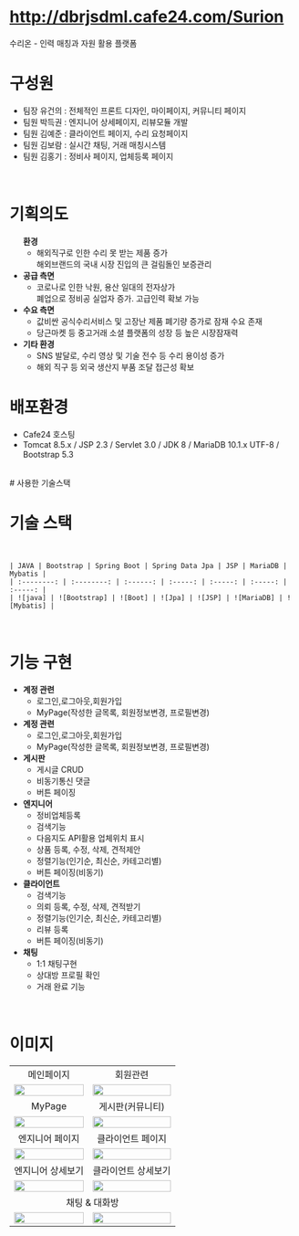 # http://dbrjsdml.cafe24.com/Surion

<p>수리온 - 인력 매칭과 자원 활용 플랫폼</p>



# 구성원

* 팀장 유건의 : 전체적인 프론트 디자인, 마이페이지, 커뮤니티 페이지
* 팀원 박득권 : 엔지니어 상세페이지, 리뷰모듈 개발
* 팀원 김예준 : 클라이언트 페이지, 수리 요청페이지
* 팀원 김보람 : 실시간 채팅, 거래 매칭시스템
* 팀원 김홍기 : 정비사 페이지, 업체등록 페이지


<br>
 
# 기획의도
<ul>
    <li style="list-style: none;">
        <strong>환경</strong>
        <ul>
            <li>해외직구로 인한 수리 못 받는 제품 증가<br>해외브랜드의 국내 시장 진입의 큰 걸림돌인 보증관리</li>
        </ul>
    </li>
    <li>
        <strong>공급 측면</strong>
        <ul>
            <li>코로나로 인한 낙원, 용산 일대의 전자상가<br> 폐업으로 정비공 실업자 증가. 고급인력 확보 가능</li>
        </ul>
    </li>
    <li>
        <strong>수요 측면</strong>
        <ul>
            <li>값비싼 공식수리서비스 및 고장난 제품 폐기량 증가로 잠재 수요 존재</li>
            <li>당근마켓 등 중고거래 소셜 플랫폼의 성장 등 높은 시장잠재력</li>
        </ul>
    </li>
    <li>
        <strong>기타 환경</strong>
        <ul>
            <li>SNS 발달로, 수리 영상 및 기술 전수 등 수리 용이성 증가</li>
            <li>해외 직구 등 외국 생산지 부품 조달 접근성 확보</li>
        </ul>
    </li>
</ul>

# 배포환경
<div>
    <ul>
        <li>Cafe24 호스팅</li>
        <li>Tomcat 8.5.x / JSP 2.3 / Servlet 3.0 / JDK 8 / MariaDB 10.1.x UTF-8 / Bootstrap 5.3</li>
    </ul>
</div>
<br>
# 사용한 기술스택


# 기술 스택

<br>
<div>

    | JAVA | Bootstrap | Spring Boot | Spring Data Jpa | JSP | MariaDB | Mybatis |
    | :--------: | :--------: | :------: | :-----: | :-----: | :-----: | :-----: |
    | ![java] | ![Bootstrap] | ![Boot] | ![Jpa] | ![JSP] | ![MariaDB] | ![Mybatis] |

</div>

<br>
 
# 기능 구현

<div>
    <ul>
        <li>
            <strong>계정 관련</strong>
            <ul>
                <li>로그인,로그아웃,회원가입</li>
                <li>MyPage(작성한 글목록, 회원정보변경, 프로필변경)</li>
            </ul>
        </li>
        <li>
            <strong>계정 관련</strong>
            <ul>
                <li>로그인,로그아웃,회원가입</li>
                <li>MyPage(작성한 글목록, 회원정보변경, 프로필변경)</li>
            </ul>
        </li>
        <li>
            <strong>게시판</strong>
            <ul>
                <li>게시글 CRUD</li>
                <li>비동기통신 댓글</li>
                <li>버튼 페이징</li>
            </ul>
        </li>
        <li>
            <strong>엔지니어</strong>
            <ul>
                <li>정비업체등록</li>
                <li>검색기능</li>
                <li>다음지도 API활용 업체위치 표시</li>
                <li>상품 등록, 수정, 삭제, 견적제안</li>
                <li>정렬기능(인기순, 최신순, 카테고리별)</li>
                <li>버튼 페이징(비동기)</li>
            </ul>
        </li>
        <li>
            <strong>클라이언트</strong>
            <ul>
                <li>검색기능</li>
                <li>의뢰 등록, 수정, 삭제, 견적받기</li>
                <li>정렬기능(인기순, 최신순, 카테고리별)</li>
                <li>리뷰 등록</li>
                <li>버튼 페이징(비동기)</li>
            </ul>
        </li>
        <li>
            <strong>채팅</strong>
            <ul>
                <li>1:1 채팅구현</li>
                <li>상대방 프로필 확인</li>
                <li>거래 완료 기능</li>
            </ul>
        </li>
    </ul>
</div>
<br>
 
# 이미지

<div>
    <table>
        <tbody>
            <tr>
                <td align="center">
                    메인페이지
                </td>
                <td align="center">
                    회원관련
                </td>
            </tr>
            <tr>
                <td>
                    <img src="http://dbrjsdml.cafe24.com/Surion/resources/images/repair/maincate.png" width="100%">
                </td>
                <td>
                    <img src="http://dbrjsdml.cafe24.com/Surion/resources/images/account/join.png" width="100%">
                </td>
            </tr>
            <tr>
                <td align="center">MyPage</td>
                <td align="center">게시판(커뮤니티)</td>
            </tr>
            <tr>
                <td>
                    <img src="http://dbrjsdml.cafe24.com/Surion/resources/images/mypage/myedit.png" width="100%">
                </td>
                <td>
                    <img src="http://dbrjsdml.cafe24.com/Surion/resources/images/board/board.png" width="100%">
                </td>
            </tr>
            <tr>
                <td align="center">엔지니어 페이지</td>
                <td align="center">클라이언트 페이지</td>
            </tr>
            <tr>
                <td>
                    <img src="http://dbrjsdml.cafe24.com/Surion/resources/images/repair/repairlist.png" width="100%">
                </td>
                <td>
                    <img src="http://dbrjsdml.cafe24.com/Surion/resources/images/chat/buttonPaging.png" width="100%">
                </td>
            </tr>
            <tr>
                <td align="center">엔지니어 상세보기</td>
                <td align="center">클라이언트 상세보기</td>
            </tr>
            <tr>
                <td>
                    <img src="http://dbrjsdml.cafe24.com/Surion/resources/images/chat/requestUpdateDelete.png" width="100%">
                </td>
                <td>
                    <img src="http://dbrjsdml.cafe24.com/Surion/resources/images/repair/repairdetailmap.png" width="100%">
                </td>
            </tr>
            <tr>
                <td colspan="2" align="center">채팅 & 대화방</td>
            </tr>
            <tr>
                <td>
                    <img src="http://dbrjsdml.cafe24.com/Surion/resources/images/chat/chatting.png" width="100%">
                </td>
                <td>
                    <img src="http://dbrjsdml.cafe24.com/Surion/resources/images/chat/estimateList.png" width="100%">
                </td>
            </tr>
        </tbody>
    </table>
</div>
<br>
<br>





[java]: https://noticon-static.tammolo.com/dgggcrkxq/image/upload/v1566913897/noticon/xbvewg1m3azbpnrzck1k.png
[Bootstrap]: https://noticon-static.tammolo.com/dgggcrkxq/image/upload/v1567128495/noticon/gpkdob34yhkxoo7cyyqv.png
[Boot]: https://noticon-static.tammolo.com/dgggcrkxq/image/upload/v1567008187/noticon/m4oad4rbf65fjszx0did.png
[Jpa]: https://noticon-static.tammolo.com/dgggcrkxq/image/upload/v1609094551/noticon/gkcjchloc7f7khlsyyyy.png
[JSP]: https://noticon-static.tammolo.com/dgggcrkxq/image/upload/v1592435019/noticon/z0s5osjhwlxpeo6pxslv.png
[MariaDB]: https://noticon-static.tammolo.com/dgggcrkxq/image/upload/v1566920129/noticon/r9gn1ilil1r8ar4w59dj.png
[Mybatis]: https://noticon-static.tammolo.com/dgggcrkxq/image/upload/v1592435324/noticon/judba41udt3wtirdj4ek.png
